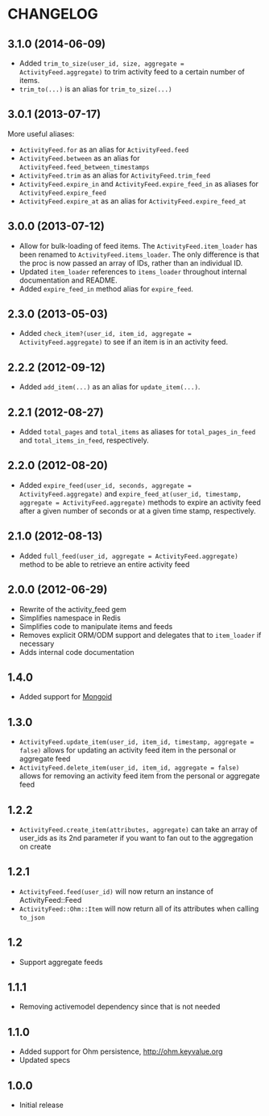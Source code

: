 # CHANGELOG

## 3.1.0 (2014-06-09)

* Added `trim_to_size(user_id, size, aggregate = ActivityFeed.aggregate)`
  to trim activity feed to a certain number of items.
* `trim_to(...)` is an alias for `trim_to_size(...)`

## 3.0.1 (2013-07-17)

More useful aliases:

  * `ActivityFeed.for` as an alias for `ActivityFeed.feed`
  * `ActivityFeed.between` as an alias for `ActivityFeed.feed_between_timestamps`
  * `ActivityFeed.trim` as an alias for `ActivityFeed.trim_feed`
  * `ActivityFeed.expire_in` and `ActivityFeed.expire_feed_in` as aliases for `ActivityFeed.expire_feed`
  * `ActivityFeed.expire_at` as an alias for `ActivityFeed.expire_feed_at`

## 3.0.0 (2013-07-12)

* Allow for bulk-loading of feed items. The `ActivityFeed.item_loader`
  has been renamed to `ActivityFeed.items_loader`. The only difference
  is that the proc is now passed an array of IDs, rather than an
  individual ID.
* Updated `item_loader` references to `items_loader` throughout internal
  documentation and README.
* Added `expire_feed_in` method alias for `expire_feed`.

## 2.3.0 (2013-05-03)

* Added `check_item?(user_id, item_id, aggregate = ActivityFeed.aggregate)` to see if an item is in an activity feed.

## 2.2.2 (2012-09-12)

* Added `add_item(...)` as an alias for `update_item(...)`.

## 2.2.1 (2012-08-27)

* Added `total_pages` and `total_items` as aliases for `total_pages_in_feed` and `total_items_in_feed`, respectively.

## 2.2.0 (2012-08-20)

* Added `expire_feed(user_id, seconds, aggregate = ActivityFeed.aggregate)` and `expire_feed_at(user_id, timestamp, aggregate = ActivityFeed.aggregate)` methods to expire an activity feed after a given number of seconds or at a given time stamp, respectively.

## 2.1.0 (2012-08-13)

* Added `full_feed(user_id, aggregate = ActivityFeed.aggregate)` method to be able to retrieve an entire activity feed

## 2.0.0 (2012-06-29)

* Rewrite of the activity_feed gem
* Simplifies namespace in Redis
* Simplifies code to manipulate items and feeds
* Removes explicit ORM/ODM support and delegates that to `item_loader` if necessary
* Adds internal code documentation

## 1.4.0

* Added support for [Mongoid](http://www.mongoid.org)

## 1.3.0

* `ActivityFeed.update_item(user_id, item_id, timestamp, aggregate = false)` allows for updating an activity feed item in the personal or aggregate feed
* `ActivityFeed.delete_item(user_id, item_id, aggregate = false)` allows for removing an activity feed item from the personal or aggregate feed

## 1.2.2

* `ActivityFeed.create_item(attributes, aggregate)` can take an array of user_ids as its 2nd parameter if you want to fan out to the aggregation on create

## 1.2.1

* `ActivityFeed.feed(user_id)` will now return an instance of ActivityFeed::Feed
* `ActivityFeed::Ohm::Item` will now return all of its attributes when calling `to_json`

## 1.2

* Support aggregate feeds

## 1.1.1

* Removing activemodel dependency since that is not needed

## 1.1.0

* Added support for Ohm persistence, http://ohm.keyvalue.org
* Updated specs

## 1.0.0

* Initial release

